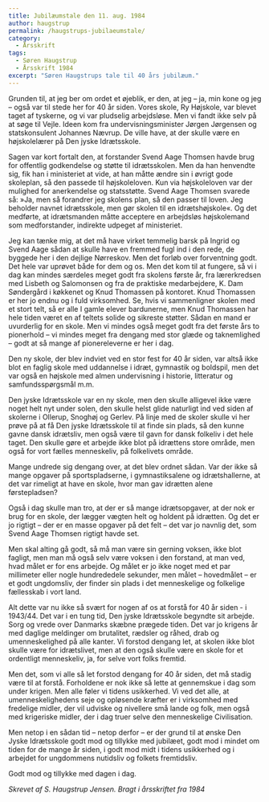 ```yaml
---
title: Jubilæumstale den 11. aug. 1984
author: haugstrup
permalink: /haugstrups-jubilaeumstale/
category:
  - Årsskrift
tags:
  - Søren Haugstrup
  - Årsskrift 1984
excerpt: "Søren Haugstrups tale til 40 års jubilæum."
---
```


Grunden til, at jeg ber om ordet et øjeblik, er den, at jeg – ja, min kone og jeg – også var til stede her for 40 år siden. Vores skole, Ry Højskole, var blevet taget af tyskerne, og vi var pludselig arbejdsløse. Men vi fandt ikke selv på at søge til Vejle. Ideen kom fra undervisningsminister Jørgen Jørgensen og statskonsulent Johannes Nævrup. De ville have, at der skulle være en højskolelærer på Den jyske Idrætsskole.

Sagen var kort fortalt den, at forstander Svend Aage Thomsen havde brug for offentlig godkendelse og støtte til idrætsskolen. Men da han henvendte sig, fik han i ministeriet at vide, at han måtte ændre sin i øvrigt gode skoleplan, så den passede til højskoleloven. Kun via højskoleloven var der mulighed for anerkendelse og statsstøtte. Svend Aage Thomsen svarede så: »Ja, men så forandrer jeg skolens plan, så den passer til loven. Jeg beholder navnet idrætsskole, men gør skolen til en idrætshøjskole«. Og det medførte, at idrætsmanden måtte acceptere en arbejdsløs højskolemand som medforstander, indirekte udpeget af ministeriet.

Jeg kan tænke mig, at det må have virket temmelig barsk på Ingrid og Svend Aage sådan at skulle have en fremmed fugl ind i den rede, de byggede her i den dejlige Nørreskov. Men det forløb over forventning godt. Det hele var uprøvet både for dem og os. Men det kom til at fungere, så vi i dag kan mindes særdeles meget godt fra skolens første år, fra lærerkredsen med Lisbeth og Salomonsen og fra de praktiske medarbejdere, K. Dam Søndergård i køkkenet og Knud Thomassen på kontoret. Knud Thomassen er her jo endnu og i fuld virksomhed. Se, hvis vi sammenligner skolen med et stort telt, så er alle I gamle elever bardunerne, men Knud Thomassen har hele tiden været en af teltets solide og sikreste støtter. Sådan en mand er uvurderlig for en skole. Men vi mindes også meget godt fra det første års to pionerhold – vi mindes meget fra dengang med stor glæde og taknemlighed – godt at så mange af pionereleverne er her i dag.

Den ny skole, der blev indviet ved en stor fest for 40 år siden, var altså ikke blot en faglig skole med uddannelse i idræt, gymnastik og boldspil, men det var også en højskole med almen undervisning i historie, litteratur og samfundsspørgsmål m.m.

Den jyske Idrætsskole var en ny skole, men den skulle alligevel ikke være noget helt nyt under solen, den skulle helst glide naturligt ind ved siden af skolerne i Ollerup, Snoghøj og Gerlev. På linje med de skoler skulle vi her prøve på at få Den jyske Idrætsskole til at finde sin plads, så den kunne gavne dansk idrætsliv, men også være til gavn for dansk folkeliv i det hele taget. Den skulle gøre et arbejde ikke blot på idrættens store område, men også for vort fælles menneskeliv, på folkelivets område.

Mange undrede sig dengang over, at det blev ordnet sådan. Var der ikke så mange opgaver på sportspladserne, i gymnastiksalene og idrætshallerne, at det var rimeligt at have en skole, hvor man gav idrætten alene førstepladsen?

Også i dag skulle man tro, at der er så mange idrætsopgaver, at der nok er brug for en skole, der lægger vægten helt og holdent på idrætten. Og det er jo rigtigt – der er en masse opgaver på det felt – det var jo navnlig det, som Svend Aage Thomsen rigtigt havde set.

Men skal alting gå godt, så må man være sin gerning voksen, ikke blot fagligt, men man må også selv være voksen i den forstand, at man ved, hvad målet er for ens arbejde. Og målet er jo ikke noget med et par millimeter eller nogle hundrededele sekunder, men målet – hovedmålet – er et godt ungdomsliv, der finder sin plads i det menneskelige og folkelige fællesskab i vort land.

Alt dette var nu ikke så svært for nogen af os at forstå for 40 år siden - i 1943/44. Det var i en tung tid, Den jyske Idrætsskole begyndte sit arbejde. Sorg og vrede over Danmarks skæbne prægede tiden. Det var jo krigens år med daglige meldinger om brutalitet, rædsler og råhed, drab og umenneskelighed på alle kanter. Vi forstod dengang let, at skolen ikke blot skulle være for idrætslivet, men at den også skulle være en skole for et ordentligt menneskeliv, ja, for selve vort folks fremtid.

Men det, som vi alle så let forstod dengang for 40 år siden, det må stadig være til at forstå. Forholdene er nok ikke så lette at gennemskue i dag som under krigen. Men alle føler vi tidens usikkerhed. Vi ved det alle, at umenneskelighedens seje og opløsende kræfter er i virksomhed med fredelige midler, der vil udviske og nivellere små lande og folk, men også med krigeriske midler, der i dag truer selve den menneskelige Civilisation.

Men netop i en sådan tid – netop derfor – er der grund til at ønske Den Jyske Idrætsskole godt mod og tillykke med jubilæet, godt mod i mindet om tiden for de mange år siden, i godt mod midt i tidens usikkerhed og  i arbejdet for ungdommens nutidsliv og folkets fremtidsliv.

Godt mod og tillykke med dagen i dag. 

_Skrevet af S. Haugstrup Jensen. Bragt i årsskriftet fra 1984_
